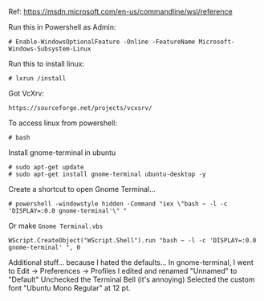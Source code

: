 Ref: https://msdn.microsoft.com/en-us/commandline/wsl/reference

Run this in Powershell as Admin:
```
# Enable-WindowsOptionalFeature -Online -FeatureName Microsoft-Windows-Subsystem-Linux
```

Run this to install linux:
```
# lxrun /install
```

Got VcXrv:
```
https://sourceforge.net/projects/vcxsrv/
```

To access linux from powershell:
```
# bash
```

Install gnome-terminal in ubuntu
```
# sudo apt-get update
# sudo apt-get install gnome-terminal ubuntu-desktop -y
```

Create a shortcut to open Gnome Terminal...
```
# powershell -windowstyle hidden -Command "iex \"bash ~ -l -c 'DISPLAY=:0.0 gnome-terminal'\" "
```

Or make `Gnome Terminal.vbs`
```
WScript.CreateObject("WScript.Shell").run "bash ~ -l -c 'DISPLAY=:0.0 gnome-terminal' ", 0
```

Additional stuff... because I hated the defaults...
In gnome-terminal, I went to Edit -> Preferences -> Profiles
I edited and renamed "Unnamed" to "Default"
Unchecked the Terminal Bell (it's annoying)
Selected the custom font "Ubuntu Mono Regular" at 12 pt.

